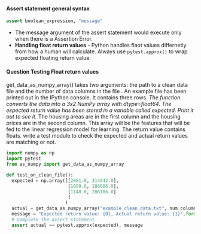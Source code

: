 #### Assert statement general syntax

```py
assert boolean_expression, "message"
```

* The message argument of the assert statement would execute only when there is a Assertion Error.
* **Handling float return values** - Python handles flaot values differnetly from how a human will calculate. Always use `pytest.approx()` to wrap expected floating return value. 

#### Question Testing Float return values
get_data_as_numpy_array() takes two arguments: the path to a clean data file and the number of data columns in the file . An example file has been printed out in the IPython console. It contains three rows. *The function converts the data into a 3x2 NumPy array with dtype=float64. The expected return value has been stored in a variable called expected. Print it out to see it.* The housing areas are in the first column and the housing prices are in the second column. This array will be the features that will be fed to the linear regression model for learning.
The return value contains floats. write a test module to check the expected and actual return values are matching or not.
```py
import numpy as np
import pytest
from as_numpy import get_data_as_numpy_array

def test_on_clean_file():
  expected = np.array([[2081.0, 314942.0],
                       [1059.0, 186606.0],
  					   [1148.0, 206186.0]
                       ]
                      )
  actual = get_data_as_numpy_array("example_clean_data.txt", num_columns=2)
  message = "Expected return value: {0}, Actual return value: {1}".format(expected, actual)
  # Complete the assert statement
  assert actual == pytest.approx(expected), message
```
